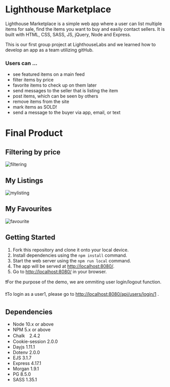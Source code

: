 Lighthouse Marketplace
=========
Lighthouse Marketplace is a simple web app where a user can list multiple items for sale, find the items you want to buy and easily contact sellers. It is built with HTML, CSS, SASS, JS, jQuery, Node and Express.

This is our first group project at LighthouseLabs and we learned how to develop an app as a team utilizing gitHub.

### Users can ...
- see featured items on a main feed
- filter items by price
- favorite items to check up on them later
- send messages to the seller that is listing the item
- post items, which can be seen by others
- remove items from the site
- mark items as SOLD!
- send a message to the buyer via app, email, or text

# Final Product
## Filtering by price
![filtering](https://user-images.githubusercontent.com/90123125/167050024-862d2df9-3e6a-44c7-a51c-5bdf4c051f2d.gif)
## My Listings
![mylisting](https://user-images.githubusercontent.com/90123125/167049373-fcfe64de-595e-44fb-9ceb-07c87d08bef4.gif)
## My Favourites
![favourite](https://user-images.githubusercontent.com/90123125/167049500-be749dac-76b6-4e21-ba87-d053c9726eb0.gif)

## Getting Started
1. Fork this repository and clone it onto your local device.
2. Install dependencies using the `npm install` command.
3. Start the web server using the `npm run local` command.
4. The app will be served at <http://localhost:8080/>.
5. Go to <http://localhost:8080/> in your browser.

❗️For the purpose of the demo, we are ommiting user login/logout function.

❗️To login as a user1, please go to <http://localhost:8080/api/users/login/1> .

## Dependencies

- Node 10.x or above
- NPM 5.x or above
- Chalk　2.4.2　
- Cookie-session 2.0.0 
- Dayjs 1.11.1
- Dotenv 2.0.0
- EJS 3.1.7
- Express 4.17.1
- Morgan 1.9.1
- PG 8.5.0
- SASS 1.35.1
